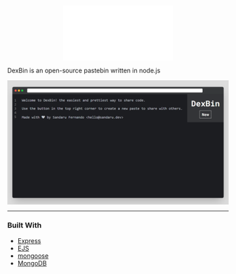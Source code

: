 <p align="center"><img align="center" src="images/1dc0AOJ.png" width="250" alt="DexBin"></p>

DexBin is an open-source pastebin written in node.js

<p align="center"><img align="center" src="images/98FN5CK.png" alt="DexBin"></p>

---

### Built With

* [Express](https://expressjs.com/)
* [EJS](https://ejs.co/)
* [mongoose](https://mongoosejs.com/)
* [MongoDB](https://www.mongodb.com/)
